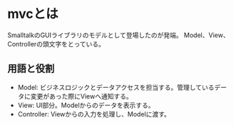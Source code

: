 # mvcとは
SmalltalkのGUIライブラリのモデルとして登場したのが発端。
Model、View、Controllerの頭文字をとっている。

## 用語と役割
- Model: ビジネスロジックとデータアクセスを担当する。管理しているデータに変更があった際にViewへ通知する。
- View: UI部分。Modelからのデータを表示する。
- Controller: Viewからの入力を処理し、Modelに渡す。
